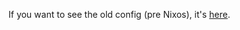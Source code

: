 If you want to see the old config (pre Nixos), it's [here](https://github.com/datsfilipe/dotfiles/tree/old).
